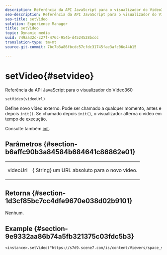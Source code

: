 ```yaml
---
description: Referência da API JavaScript para o visualizador do Video360
seo-description: Referência da API JavaScript para o visualizador do Video360
seo-title: setVideo
solution: Experience Manager
title: setVideo
topic: Dynamic media
uuid: 749aa32c-c27f-476c-954b-d4524528bccc
translation-type: tm+mt
source-git-commit: 7bc7b3a86fbcdc57cfdc31745fae3afc06e44b15

---
```



# setVideo{#setvideo}

Referência da API JavaScript para o visualizador do Video360

`setVideo(videoUrl)`

Define novo vídeo externo. Pode ser chamado a qualquer momento, antes e depois `init()`. Se chamado depois `init()`, o visualizador alterna o vídeo em tempo de execução.

Consulte também [init](../../../c-html5-s7-aem-asset-viewers/c-html5-video-reference/c-html5-video-viewer-20-javascriptapiref/r-html5-video-viewer-20-javascriptapiref-init.md#reference-3b570ba8b35045d6b30fb178c21a66c6).

## Parâmetros {#section-b6affc90b3a84584b684641c86862e01}

<table id="table_896DFF34A68A403DB93A6D597461A573"> 
 <tbody> 
  <tr> 
   <td colname="col1"> <p> <span class="codeph"> videoUrl </span> </p> </td> 
   <td colname="col2"> <p>{<span class="codeph"> String</span>} um URL absoluto para o novo vídeo. </p> </td> 
  </tr> 
 </tbody> 
</table>

## Retorna {#section-1d3cf85bc7cc4dfe9670e038d02b9101}

Nenhum.

## Example {#section-9e9332aa86b74a5fb321375c03fdc5b3}

```
<instance>.setVideo("https://s7d9.scene7.com/is/content/Viewers/space_station_360")
```

